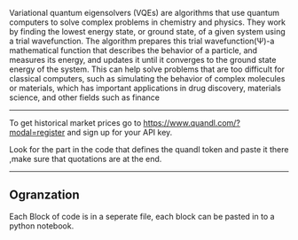 Variational quantum eigensolvers (VQEs) are algorithms that use quantum computers to solve complex problems in chemistry and physics. 
They work by finding the lowest energy state, or ground state, of a given system using a trial wavefunction. 
The algorithm prepares this trial wavefunction(Ψ)-a mathematical function that describes the behavior of a particle, and measures its energy, and updates it until it converges to the ground state energy of the system. 
This can help solve problems that are too difficult for classical computers, such as simulating the behavior of complex molecules or materials, which has important applications in drug discovery, materials science, and other fields such as finance

--------
To get historical market prices go to https://www.quandl.com/?modal=register and sign up for your API key.

Look for the part in the code that defines the quandl token and paste it there ,make sure that quotations are at the end.

----
Ogranzation
----
Each Block of code is in a seperate file, each block can be pasted in to a python notebook.
